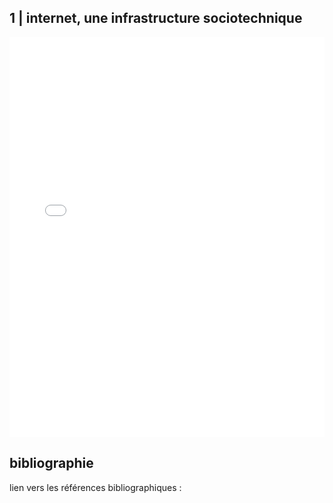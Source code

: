 <h2>1 | internet, une infrastructure sociotechnique</h2>

<iframe src="./media/cours1.pdf" width="100%" height="640" frameborder="0"></iframe>

<h2>bibliographie</h2>

<p>lien vers les références bibliographiques :</p>
